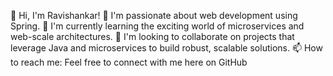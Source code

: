 👋 Hi, I'm Ravishankar!
👀 I'm passionate about web development using Spring.
🌱 I'm currently learning the exciting world of microservices and web-scale architectures.
💞️ I'm looking to collaborate on projects that leverage Java and microservices to build robust, scalable solutions.
📫 How to reach me: Feel free to connect with me here on GitHub

<!---
ravi55361/ravi55361 is a ✨ special ✨ repository because its `README.md` (this file) appears on your GitHub profile.
You can click the Preview link to take a look at your changes.
--->
